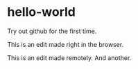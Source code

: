 # hello-world
Try out github for the first time.

This is an edit made right in the browser.

This is an edit made remotely.
And another.

